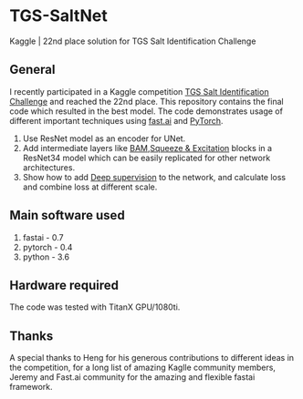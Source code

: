 # TGS-SaltNet
Kaggle | 22nd place solution for TGS Salt Identification Challenge

## General

I recently participated in a Kaggle competition [TGS Salt Identification Challenge](https://www.kaggle.com/c/tgs-salt-identification-challenge)
and reached the 22nd place. This repository contains the final code which resulted in the best model. The code demonstrates usage of different important techniques using [fast.ai](http://www.fast.ai/) and [PyTorch](https://pytorch.org/).
1. Use ResNet model as an encoder for UNet. 
2. Add intermediate layers like [BAM](http://bmvc2018.org/contents/papers/0092.pdf),[Squeeze & Excitation](https://arxiv.org/abs/1803.02579) blocks in a ResNet34 model which can be easily replicated for other network architectures.
3. Show how to add [Deep supervision](https://www.kaggle.com/c/tgs-salt-identification-challenge/discussion/65933) to the network, and calculate loss and combine loss at different scale. 

## Main software used

1. fastai - 0.7
2. pytorch - 0.4
3. python - 3.6

## Hardware required

The code was tested with TitanX GPU/1080ti.

## Thanks

A special thanks to Heng for his generous contributions to different ideas in the competition, for a long list of amazing Kaglle community members, Jeremy and Fast.ai community for the amazing and flexible fastai framework. 

 



